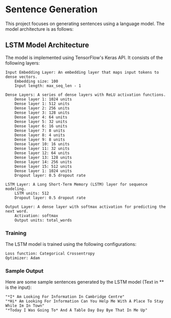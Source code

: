 # Sentence Generation

This project focuses on generating sentences using a language model. The model architecture is as follows:

## LSTM Model Architecture

The model is implemented using TensorFlow's Keras API. It consists of the following layers:

    Input Embedding Layer: An embedding layer that maps input tokens to dense vectors.
        Embedding size: 100
        Input length: max_seq_len - 1

    Dense Layers: A series of dense layers with ReLU activation functions.
        Dense layer 1: 1024 units
        Dense layer 1: 512 units
        Dense layer 2: 256 units
        Dense layer 3: 128 units
        Dense layer 4: 64 units
        Dense layer 5: 32 units
        Dense layer 6: 16 units
        Dense layer 7: 8 units
        Dense layer 8: 4 units
        Dense layer 9: 8 units
        Dense layer 10: 16 units
        Dense layer 11: 32 units
        Dense layer 12: 64 units
        Dense layer 13: 128 units
        Dense layer 14: 256 units
        Dense layer 15: 512 units
        Dense layer 1: 1024 units
        Dropout layer: 0.5 dropout rate

    LSTM Layer: A Long Short-Term Memory (LSTM) layer for sequence modeling.
        LSTM units: 512
        Dropout layer: 0.5 dropout rate

    Output Layer: A dense layer with softmax activation for predicting the next word.
        Activation: softmax
        Output units: total_words

### Training

The LSTM model is trained using the following configurations:

    Loss function: Categorical Crossentropy
    Optimizer: Adam

### Sample Output

Here are some sample sentences generated by the LSTM model (Text in ** is the input):

    "*I* Am Looking For Information In Cambridge Centre"
    "*Hi* Am Looking For Information Can You Help Me With A Place To Stay While Im In Town"
    "*Today I Was Going To* And A Table Day Day Bye That In Me Up"
